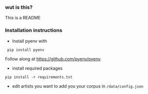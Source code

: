 ### wut is this?

This is a README


### Installation instructions
- Install pyenv with

``` pip install pyenv```

Follow along at https://github.com/pyenv/pyenv.

- install required packages

``` pip install -r requirements.txt ```

- edit artists you want to add you your corpus in `/data/config.json`
